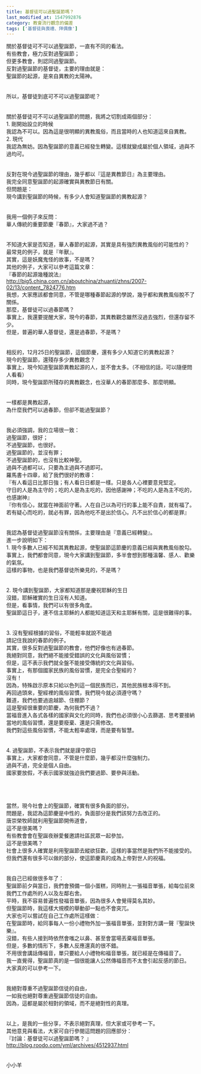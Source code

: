 ```yaml
---
title: 基督徒可以過聖誕節嗎？
last_modified_at: 1547992876
category: 教會流行觀念的偏差
tags: ['基督徒與喪禮、拜偶像']
---
```


關於基督徒可不可以過聖誕節，一直有不同的看法。<br>有些教會，極力反對過聖誕節；<br>但更多教會，則認同過聖誕節。<br><!--more-->反對過聖誕節的基督徒，主要的理由就是：<br>聖誕節的起源，是來自異教的太陽神。<br><br><br>所以，基督徒到底可不可以過聖誕節呢？<br><br><br>關於基督徒可不可以過聖誕節的問題，我將之切割成兩個部分：<br>1. 剛開始設立的時候<br>我認為不可以。因為這是很明顯的異教風俗，而且當時的人也知道這來自異教。<br>2. 現代<br>我認為無妨。因為聖誕節的意義已經發生轉變。這樣就變成屬於個人領域，過與不過均可。<br><br><br>反對在現今過聖誕節的理由，幾乎都以『這是異教節日』為主要理由。<br>我完全同意聖誕節的起源確實與異教節日有關。<br>但問題是：<br>現今講到聖誕節的時候，有多少人會知道聖誕節的異教起源？<br><br><br>我用一個例子來反問：<br>華人傳統的重要節慶『春節』，大家過不過？<br><br><br>不知道大家是否知道，華人春節的起源，其實是具有強烈異教風俗的可能性的？<br>最常見的例子，就是『年獸』。<br>其實，這是妖魔鬼怪的故事，不是嗎？<br>其他的例子，大家可以參考這篇文章：<br>『春節的起源幾種說法』<br>http://big5.china.com.cn/aboutchina/zhuanti/zhns/2007-02/13/content_7824776.htm<br>我想，大家應該都會同意，不管是哪種春節起源的學說，幾乎都和異教風俗脫不了關係。<br>那麼，基督徒可以過春節嗎？<br>事實上，我還要提醒大家，現今的春節，其異教觀念雖然沒過去強烈，但還存留不少。<br>但是，普遍的華人基督徒，還是過春節，不是嗎？<br><br><br>相反的，12月25日的聖誕節，這個節慶，還有多少人知道它的異教起源？<br>現今的聖誕節，還殘存多少異教觀念？<br>事實上，現今知道聖誕節異教起源的人，並不會太多。（不相信的話，可以隨便問人看看）<br>同時，現今聖誕節所殘存的異教觀念，也沒華人的春節那麼多、那麼明顯。<br><br><br>一樣都是異教起源，<br>為什麼我們可以過春節，但卻不能過聖誕節？<br><br><br>我必須強調，我的立場很一致：<br>過聖誕節，很好；<br>不過聖誕節，也很好。<br>過聖誕節的，並沒有罪；<br>不過聖誕節的，也沒有比較神聖。<br>過與不過都可以，只要為主過與不過即可。<br>羅馬書十四章，給了我們很好的教導：<br>『有人看這日比那日強；有人看日日都是一樣。只是各人心裡要意見堅定。<br>守日的人是為主守的；吃的人是為主吃的，因他感謝神；不吃的人是為主不吃的，也感謝神』<br>『你有信心，就當在神面前守著。人在自己以為可行的事上能不自責，就有福了。<br>若有疑心而吃的，就必有罪，因為他吃不是出於信心。凡不出於信心的都是罪』<br><br><br>我認為基督徒過聖誕節沒有關係，主要理由是『意義已經轉變』。<br>進一步說明如下：<br>1. 現今多數人已經不知其異教起源，使聖誕節這節慶的意義已經與異教風俗脫勾。<br>事實上，我們都會同意，現今大家講到聖誕節，多半會想到那種溫馨、感人、歡樂的氣氛。<br>這樣的事物，也是我們基督徒所樂見的，不是嗎？<br><br><br>2. 現今講到聖誕節，大家都知道那是慶祝耶穌的生日<br>沒錯，耶穌確實的生日沒有人知道。<br>但是，看事情，我們可以有很多角度。<br>聖誕節這日子，連不信主耶穌的人都能知道這天和主耶穌有關，這是很難得的事。<br><br><br>3. 沒有聖經根據的習俗，不能輕率就說不能過<br>請記住我說的春節的例子。<br>其實，很多反對過聖誕節的教會，他們好像也有過春節。<br>我絕對同意，我們絕不能接受錯誤的文化與風俗習慣；<br>但是，這不表示我們就全盤不能接受傳統的文化與習俗。<br>事實上，有那個國家民族的風俗習慣，是完全合聖經的？<br>沒有！<br>因為，特殊啟示原本只給以色列這一個民族而已，其他民族根本得不到。<br>再回過頭來，聖經裡的風俗習慣，我們現今就必須遵守嗎？<br>難道，我們也要過逾越節、住棚節？<br>這是聖經很重要的節慶，為何我們不過？<br>當福音進入各式各樣的國家與文化的同時，我們也必須很小心去篩選、思考要接納當地的風俗習慣，還是要廢棄、還是只需修改。<br>我們對這些風俗習慣，不能太輕率處理，而是要有智慧。<br><br><br>4. 過聖誕節，不表示我們就是謹守節日<br>事實上，大家都會同意，不管是什麼節，幾乎都沒什麼強制力。<br>過與不過，完全是個人自由。<br>國家要放假，不表示國家就強迫我們要過節、要參與活動。<br><br><br><br><br>當然，現今社會上的聖誕節，確實有很多負面的部分。<br>問題是，我認為這節慶是中性的，負面部分是我們該努力去改正的。<br>唐崇榮牧師就利用聖誕節開佈道會，<br>這不是很美嗎？<br>有些教會會在聖誕夜辦愛餐邀請社區民眾一起參加，<br>這不是很美嗎？<br>社會上很多人確實是利用聖誕節去縱欲狂歡，這樣的事當然是我們所不能接受的。<br>但我們還有很多可以做的部分，使這節慶真的成為上帝對世人的祝福。<br><br><br>我自己已經做很多年了：<br>聖誕節前夕與當日，我們會預備一個小蛋糕，同時附上一張福音單張，給每位前來我們工作處所的人以及左鄰右舍。<br>平時，我不容易普遍性發福音單張，因為很多人會覺得莫名其妙。<br>但聖誕節時，我這樣大規模的舉動卻一點也不會突兀。<br>大家也可以嘗試在自己工作處所這樣做：<br>在聖誕節時，給同事每人一份小禮物外加一張福音單張，並對對方講一聲『聖誕快樂』。<br>沒錯，有些人接到時依然會嗤之以鼻、甚至會當場丟棄福音單張。<br>但是，多數的情形下，多數人反應還真的很不錯。<br>不用很會講話傳福音，單只要給人小禮物和福音單張，就已經是在傳福音了。<br>我一直覺得，聖誕節真的是一個很能讓人公然傳福音而不太會引起反感的節日。<br>大家真的可以參考一下。<br><br><br>我絕對尊重不過聖誕節信徒的自由，<br>一如我也絕對尊重過聖誕節信徒的自由。<br>因為，這都是屬於相對的領域，而不是絕對性的真理。<br><br><br>以上，是我的一些分享，不表示絕對真理，但大家或可參考一下。<br>其他意見與看法，大家可自行參閱這問題的回應部分：<br>『討論：基督徒可以過聖誕節嗎？ 』<br>http://blog.roodo.com/yml/archives/4512937.html<br><br><br>小小羊<br>


